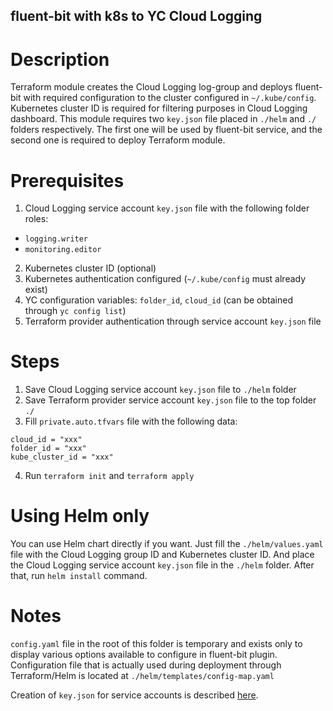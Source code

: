 ## fluent-bit with k8s to YC Cloud Logging

# Description

Terraform module creates the Cloud Logging log-group and deploys fluent-bit with required configuration to the cluster configured in `~/.kube/config`. Kubernetes cluster ID is required for filtering purposes in Cloud Logging dashboard.
This module requires two `key.json` file placed in `./helm` and `./` folders respectively. The first one will be used by fluent-bit service, and the second one is required to deploy Terraform module.

# Prerequisites

1. Cloud Logging service account `key.json` file with the following folder roles:
- `logging.writer`
- `monitoring.editor`

2. Kubernetes cluster ID (optional)
3. Kubernetes authentication configured (`~/.kube/config` must already exist)
3. YC configuration variables: `folder_id`, `cloud_id` (can be obtained through `yc config list`)
4. Terraform provider authentication through service account `key.json` file

# Steps

1. Save Cloud Logging service account `key.json` file to `./helm` folder
2. Save Terraform provider service account `key.json` file to the top folder `./`
3. Fill `private.auto.tfvars` file with the following data:
```
cloud_id = "xxx"
folder_id = "xxx"
kube_cluster_id = "xxx"
```
4. Run `terraform init` and `terraform apply`

# Using Helm only

You can use Helm chart directly if you want.
Just fill the `./helm/values.yaml` file with the Cloud Logging group ID and Kubernetes cluster ID.
And place the Cloud Logging service account `key.json` file in the `./helm` folder.
After that, run `helm install` command.

# Notes

`config.yaml` file in the root of this folder is temporary and exists only to display various options available to configure in fluent-bit plugin. Configuration file that is actually used during deployment through Terraform/Helm is located at `./helm/templates/config-map.yaml`

Creation of `key.json` for service accounts is described [here](https://cloud.yandex.com/en/docs/iam/operations/iam-token/create-for-sa).